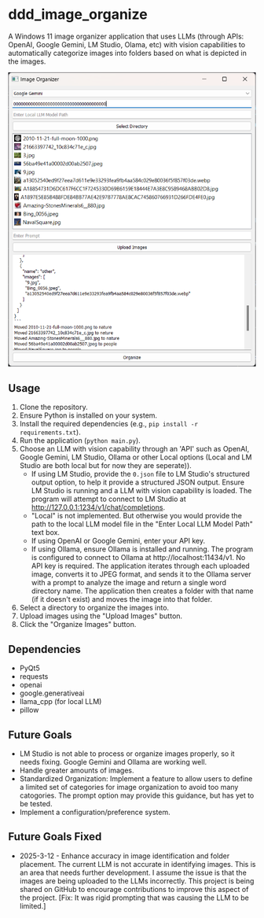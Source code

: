 # ddd_image_organize

A Windows 11 image organizer application that uses LLMs (through APIs: OpenAI, Google Gemini, LM Studio, Olama, etc) with vision capabilities to automatically categorize images into folders based on what is depicted in the images.

![alt text](image.png)

## Usage

1.  Clone the repository.
2.  Ensure Python is installed on your system.
3.  Install the required dependencies (e.g., `pip install -r requirements.txt`).
4.  Run the application (`python main.py`).
5.  Choose an LLM with vision capability through an 'API' such as OpenAI, Google Gemini, LM Studio, Ollama or other Local options (Local and LM Studio are both local but for now they are seperate)).
    *   If using LM Studio, provide the `0.json` file to LM Studio's structured output option, to help it provide a structured JSON output. Ensure LM Studio is running and a LLM with vision capability is loaded. The program will attempt to connect to LM Studio at http://127.0.0.1:1234/v1/chat/completions.
    *   "Local" is not implemented. But otherwise you would provide the path to the local LLM model file in the "Enter Local LLM Model Path" text box.
    *   If using OpenAI or Google Gemini, enter your API key.
    *   If using Ollama, ensure Ollama is installed and running. The program is configured to connect to Ollama at http://localhost:11434/v1. No API key is required. The application iterates through each uploaded image, converts it to JPEG format, and sends it to the Ollama server with a prompt to analyze the image and return a single word directory name. The application then creates a folder with that name (if it doesn't exist) and moves the image into that folder.
6.  Select a directory to organize the images into.
7.  Upload images using the "Upload Images" button.
8.  Click the "Organize Images" button.

## Dependencies

*   PyQt5
*   requests
*   openai
*   google.generativeai
*   llama\_cpp (for local LLM)
*   pillow

## Future Goals

*   LM Studio is not able to process or organize images properly, so it needs fixing. Google Gemini and Ollama are working well.
*   Handle greater amounts of images.
*   Standardized Organization: Implement a feature to allow users to define a limited set of categories for image organization to avoid too many catogories. The prompt option may provide this guidance, but has yet to be tested.
*   Implement a configuration/preference system.

## Future Goals Fixed
*   2025-3-12 - Enhance accuracy in image identification and folder placement.
    The current LLM is not accurate in identifying images. This is an area that needs further development. I assume the issue is that the images are being uploaded to the LLMs incorrectly. This project is being shared on GitHub to encourage contributions to improve this aspect of the project. [Fix: It was rigid prompting that was causing the LLM to be limited.]
